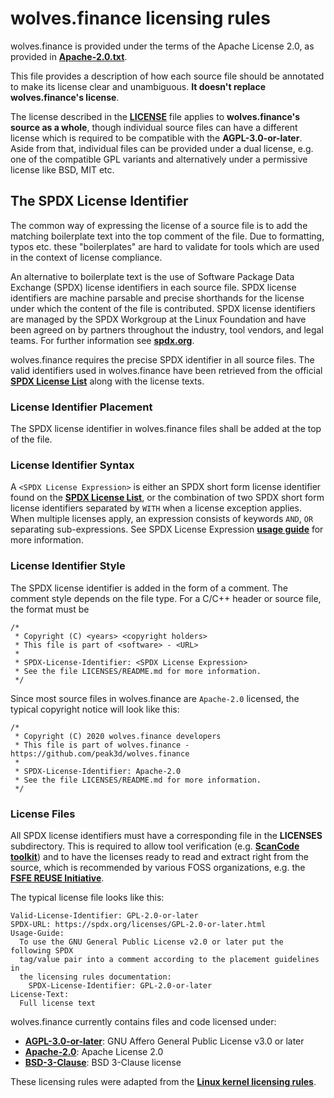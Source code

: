 # wolves.finance licensing rules

wolves.finance is provided under the terms of the Apache License 2.0, as provided in **[Apache-2.0.txt](Apache-2.0.txt)**.

This file provides a description of how each source file should be annotated to make its license clear and unambiguous. **It doesn't replace wolves.finance's license**.

The license described in the **[LICENSE](../LICENSE)** file applies to **wolves.finance's source as a whole**, though individual source files can have a different license which is required to be compatible with the **AGPL-3.0-or-later**. Aside from that, individual files can be provided under a dual license, e.g. one of the compatible GPL variants and alternatively under a permissive license like BSD, MIT etc.

## The SPDX License Identifier

The common way of expressing the license of a source file is to add the matching boilerplate text into the top comment of the file. Due to formatting, typos etc. these "boilerplates" are hard to validate for tools which are used in the context of license compliance.

An alternative to boilerplate text is the use of Software Package Data Exchange (SPDX) license identifiers in each source file. SPDX license identifiers are machine parsable and precise shorthands for the license under which the content of the file is contributed. SPDX license identifiers are managed by the SPDX Workgroup at the Linux Foundation and have been agreed on by partners throughout the industry, tool vendors, and legal teams. For further information see **[spdx.org](https://spdx.org/)**.

wolves.finance requires the precise SPDX identifier in all source files. The valid identifiers used in wolves.finance have been retrieved from the official **[SPDX License List](https://spdx.org/licenses/)** along with the license texts.

### License Identifier Placement

The SPDX license identifier in wolves.finance files shall be added at the top of the file.

### License Identifier Syntax

A `<SPDX License Expression>` is either an SPDX short form license identifier found on the **[SPDX License List](https://spdx.org/licenses/)**, or the combination of two SPDX short form license identifiers separated by `WITH` when a license exception applies. When multiple licenses apply, an expression consists of keywords `AND`, `OR` separating sub-expressions. See SPDX License Expression **[usage guide](https://spdx.org/ids)** for more information.

### License Identifier Style

The SPDX license identifier is added in the form of a comment. The comment style depends on the file type. For a C/C++ header or source file, the format must be

```
/*
 * Copyright (C) <years> <copyright holders>
 * This file is part of <software> - <URL>
 *
 * SPDX-License-Identifier: <SPDX License Expression>
 * See the file LICENSES/README.md for more information.
 */
```

Since most source files in wolves.finance are `Apache-2.0` licensed, the typical copyright notice will look like this:

```
/*
 * Copyright (C) 2020 wolves.finance developers
 * This file is part of wolves.finance - https://github.com/peak3d/wolves.finance
 *
 * SPDX-License-Identifier: Apache-2.0
 * See the file LICENSES/README.md for more information.
 */
```

### License Files

All SPDX license identifiers must have a corresponding file in the **LICENSES** subdirectory. This is required to allow tool verification (e.g. **[ScanCode toolkit](https://github.com/nexB/scancode-toolkit)**) and to have the licenses ready to read and extract right from the source, which is recommended by various FOSS organizations, e.g. the **[FSFE REUSE Initiative](https://reuse.software/)**.

The typical license file looks like this:

```
Valid-License-Identifier: GPL-2.0-or-later
SPDX-URL: https://spdx.org/licenses/GPL-2.0-or-later.html
Usage-Guide:
  To use the GNU General Public License v2.0 or later put the following SPDX
  tag/value pair into a comment according to the placement guidelines in
  the licensing rules documentation:
    SPDX-License-Identifier: GPL-2.0-or-later
License-Text:
  Full license text
```

wolves.finance currently contains files and code licensed under:

- **[AGPL-3.0-or-later](AGPL-3.0-or-later.txt)**: GNU Affero General Public License v3.0 or later
- **[Apache-2.0](Apache-2.0.txt)**: Apache License 2.0
- **[BSD-3-Clause](BSD-3-Clause.txt)**: BSD 3-Clause license

These licensing rules were adapted from the **[Linux kernel licensing rules](https://github.com/torvalds/linux/blob/master/Documentation/process/license-rules.rst)**.
